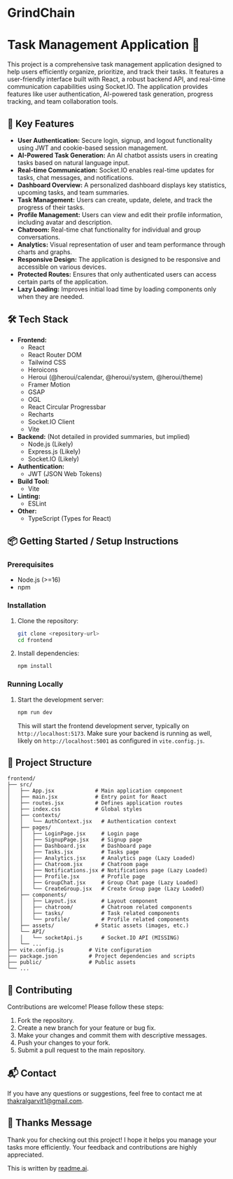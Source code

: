 # GrindChain
# Task Management Application 🚀

This project is a comprehensive task management application designed to help users efficiently organize, prioritize, and track their tasks. It features a user-friendly interface built with React, a robust backend API, and real-time communication capabilities using Socket.IO. The application provides features like user authentication, AI-powered task generation, progress tracking, and team collaboration tools.

## 🚀 Key Features

- **User Authentication:** Secure login, signup, and logout functionality using JWT and cookie-based session management.
- **AI-Powered Task Generation:** An AI chatbot assists users in creating tasks based on natural language input.
- **Real-time Communication:** Socket.IO enables real-time updates for tasks, chat messages, and notifications.
- **Dashboard Overview:** A personalized dashboard displays key statistics, upcoming tasks, and team summaries.
- **Task Management:** Users can create, update, delete, and track the progress of their tasks.
- **Profile Management:** Users can view and edit their profile information, including avatar and description.
- **Chatroom:** Real-time chat functionality for individual and group conversations.
- **Analytics:** Visual representation of user and team performance through charts and graphs.
- **Responsive Design:** The application is designed to be responsive and accessible on various devices.
- **Protected Routes:** Ensures that only authenticated users can access certain parts of the application.
- **Lazy Loading:** Improves initial load time by loading components only when they are needed.

## 🛠️ Tech Stack

- **Frontend:**
    - React
    - React Router DOM
    - Tailwind CSS
    - Heroicons
    - Heroui (@heroui/calendar, @heroui/system, @heroui/theme)
    - Framer Motion
    - GSAP
    - OGL
    - React Circular Progressbar
    - Recharts
    - Socket.IO Client
    - Vite
- **Backend:** (Not detailed in provided summaries, but implied)
    - Node.js (Likely)
    - Express.js (Likely)
    - Socket.IO (Likely)
- **Authentication:**
    - JWT (JSON Web Tokens)
- **Build Tool:**
    - Vite
- **Linting:**
    - ESLint
- **Other:**
    - TypeScript (Types for React)

## 📦 Getting Started / Setup Instructions

### Prerequisites

- Node.js (>=16)
- npm

### Installation

1.  Clone the repository:

    ```bash
    git clone <repository-url>
    cd frontend
    ```

2.  Install dependencies:

    ```bash
    npm install
    ```

### Running Locally

1.  Start the development server:

    ```bash
    npm run dev
    ```

    This will start the frontend development server, typically on `http://localhost:5173`.  Make sure your backend is running as well, likely on `http://localhost:5001` as configured in `vite.config.js`.

## 📂 Project Structure

```
frontend/
├── src/
│   ├── App.jsx             # Main application component
│   ├── main.jsx            # Entry point for React
│   ├── routes.jsx          # Defines application routes
│   ├── index.css           # Global styles
│   ├── contexts/
│   │   └── AuthContext.jsx   # Authentication context
│   ├── pages/
│   │   ├── LoginPage.jsx     # Login page
│   │   ├── SignupPage.jsx    # Signup page
│   │   ├── Dashboard.jsx     # Dashboard page
│   │   ├── Tasks.jsx         # Tasks page
│   │   ├── Analytics.jsx     # Analytics page (Lazy Loaded)
│   │   ├── Chatroom.jsx      # Chatroom page
│   │   ├── Notifications.jsx # Notifications page (Lazy Loaded)
│   │   ├── Profile.jsx       # Profile page
│   │   ├── GroupChat.jsx     # Group Chat page (Lazy Loaded)
│   │   └── CreateGroup.jsx   # Create Group page (Lazy Loaded)
│   ├── components/
│   │   ├── Layout.jsx        # Layout component
│   │   ├── chatroom/         # Chatroom related components
│   │   ├── tasks/            # Task related components
│   │   └── profile/          # Profile related components
│   ├── assets/             # Static assets (images, etc.)
│   └── API/
│   │   └── socketApi.js      # Socket.IO API (MISSING)
│   └── ...
├── vite.config.js        # Vite configuration
├── package.json          # Project dependencies and scripts
├── public/               # Public assets
└── ...
```

## 🤝 Contributing

Contributions are welcome! Please follow these steps:

1.  Fork the repository.
2.  Create a new branch for your feature or bug fix.
3.  Make your changes and commit them with descriptive messages.
4.  Push your changes to your fork.
5.  Submit a pull request to the main repository.

## 📬 Contact

If you have any questions or suggestions, feel free to contact me at [thakralgarvit1@gmail.com](mailto:thakralgarvit1@gmail.com).

## 💖 Thanks Message

Thank you for checking out this project! I hope it helps you manage your tasks more efficiently. Your feedback and contributions are highly appreciated.

This is written by [readme.ai](https://readme-generator-phi.vercel.app/).
